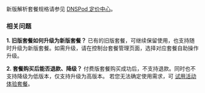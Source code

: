 新版解析套餐规格请参见 [DNSPod 定价中心](https://price.dnspod.cn/dns)。

### 相关问题
**1. 旧版套餐如何升级为新版套餐？**
已有的旧版套餐，可继续保留使用，也支持随时升级为新版套餐。如需升级，请在控制台套餐管理页面，选择对应套餐自助操作升级。


**2. 套餐购买后能否退款、降级？**
付费版套餐购买成功后，不支持退款。同时也不支持降级为低版本，仅支持升级为高版本。
若您无法确定使用需求，可 [试用活动体验套餐](https://price.dnspod.cn/dns)。
